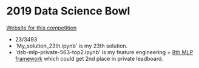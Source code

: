 # 2019 Data Science Bowl

[Website for this competition](https://www.kaggle.com/c/data-science-bowl-2019/overview)
- 23/3493
- 'My_solution_23th.ipynb' is  my 23th solution.
- 'dsb-mlp-private-563-top2.ipynb' is my feature engineering + [8th MLP framework](https://www.kaggle.com/c/data-science-bowl-2019/discussion/127285) which could get 2nd place in private leadboard.